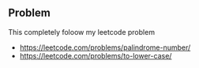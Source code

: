 


## Problem

This completely foloow my leetcode problem

- https://leetcode.com/problems/palindrome-number/
- https://leetcode.com/problems/to-lower-case/

  